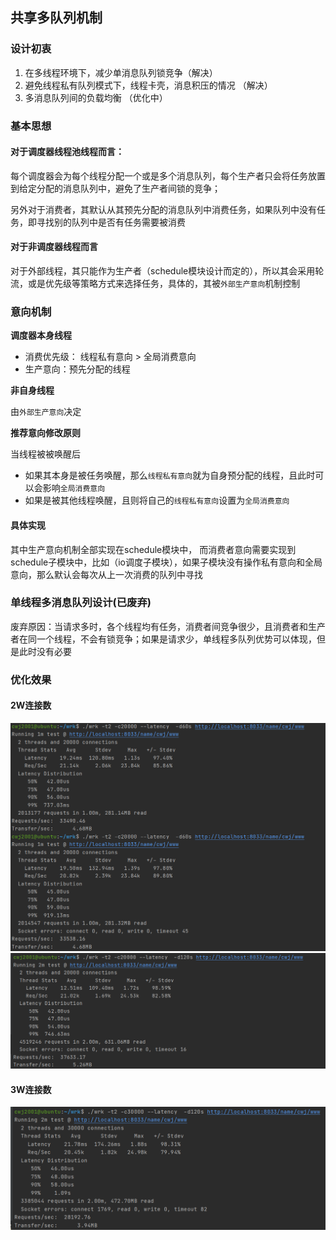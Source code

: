 ## 共享多队列机制

### 设计初衷

1. 在多线程环境下，减少单消息队列锁竞争（解决）
2. 避免线程私有队列模式下，线程卡壳，消息积压的情况 （解决）
3. 多消息队列间的负载均衡 （优化中）

### 基本思想

#### 对于调度器线程池线程而言：

每个调度器会为每个线程分配一个或是多个消息队列，每个生产者只会将任务放置到给定分配的消息队列中，避免了生产者间锁的竞争；

另外对于消费者，其默认从其预先分配的消息队列中消费任务，如果队列中没有任务，即寻找别的队列中是否有任务需要被消费

#### 对于非调度器线程而言

对于外部线程，其只能作为生产者（schedule模块设计而定的），所以其会采用轮流，或是优先级等策略方式来选择任务，具体的，其被`外部生产意向`机制控制

### 意向机制

**调度器本身线程**

- 消费优先级： 线程私有意向 > 全局消费意向
- 生产意向：预先分配的线程

**非自身线程**

由`外部生产意向`决定

**推荐意向修改原则**

当线程被被唤醒后
- 如果其本身是被任务唤醒，那么`线程私有意向`就为自身预分配的线程，且此时可以会影响`全局消费意向`
- 如果是被其他线程唤醒，且则将自己的`线程私有意向`设置为`全局消费意向`

#### 具体实现

其中生产意向机制全部实现在schedule模块中，
而消费者意向需要实现到schedule子模块中，比如（io调度子模块），如果子模块没有操作私有意向和全局意向，那么默认会每次从上一次消费的队列中寻找

### 单线程多消息队列设计(已废弃)

废弃原因：当请求多时，各个线程均有任务，消费者间竞争很少，且消费者和生产者在同一个线程，不会有锁竞争；如果是请求少，单线程多队列优势可以体现，但是此时没有必要

### 优化效果

#### 2W连接数

![img_29.png](img_29.png)
![img_34.png](img_34.png)

#### 3W连接数

![img_35.png](img_35.png)
